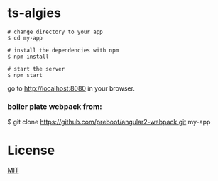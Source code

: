 # ts-algies

```
# change directory to your app
$ cd my-app

# install the dependencies with npm
$ npm install

# start the server
$ npm start
```
go to [http://localhost:8080](http://localhost:8080) in your browser.

### boiler plate webpack from:
$ git clone https://github.com/preboot/angular2-webpack.git my-app

# License

[MIT](/LICENSE)
